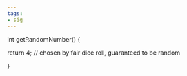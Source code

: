 ```yaml
---
tags:
- sig
---
```




int getRandomNumber() {

  return 4; // chosen by fair dice roll, guaranteed to be random

}